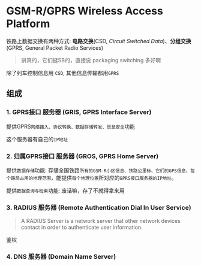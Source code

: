 # GSM-R/GPRS Wireless Access Platform

铁路上数据交换有两种方式: **电路交换**\(CSD, _Circuit Switched Data_\)、**分组交换**\(GPRS, General Packet Radio Services\)

> 讲真的，它们挺SB的，直接说 packaging switching 多好啊

除了列车控制信息用 `CSD`, 其他信息传输都用`GPRS`

## 组成

### 1. GPRS接口 服务器 \(GRIS, GPRS Interface Server\)

提供GPRS`网络接入、协议转换、数据存储转发、信息安全`功能

这个服务器有自己的`IP地址`

### 2. 归属GPRS接口 服务器 \(GROS, GPRS Home Server\)

提供`数据存储`功能: 存储全国铁路`所有的GSM-R小区信息、铁路公里标、它们的GPS信息、每个路局占用的地理范围`，能提供`每个地理位置`所对应的`GPRS接口服务器的IP地址`。

提供`数据查询与检索`功能: 废话嘛，存了不就得拿来用

### 3. RADIUS 服务器 \(Remote Authentication Dial In User Service\)

> A RADIUS Server is a network server that other network devices contact in order to authenticate user information.

鉴权

### 4. DNS 服务器 \(Domain Name Server\)

